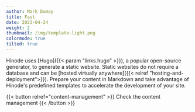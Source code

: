 ```yaml
---
author: Mark Dumay
title: Fast
date: 2023-04-24
weight: 2
thumbnail: /img/template-light.png
colormode: true
tilted: true
---
```


Hinode uses [Hugo]({{< param "links.hugo" >}}), a popular open-source generator, to generate a static website. Static websites do not require a database and can be [hosted virtually anywhere]({{< relref "hosting-and-deployment">}}). Prepare your content in Markdown and take advantage of Hinode's predefined templates to accelerate the development of your site.

{{< button relref="content-management" >}}
    Check the content management
{{< /button >}}
